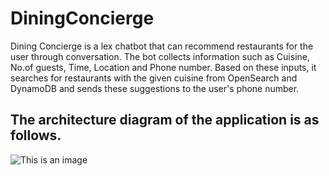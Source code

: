 # DiningConcierge

Dining Concierge is a lex chatbot that can recommend restaurants for the user through conversation.
The bot collects information such as Cuisine, No.of guests, Time, Location and Phone number.
Based on these inputs, it searches for restaurants with the given cuisine from OpenSearch and DynamoDB and sends these suggestions to the user's phone number. 

## The architecture diagram of the application is as follows.
![This is an image](https://github.com/harshithard/DiningConcierge/blob/main/Architecture_Diagram.png)
